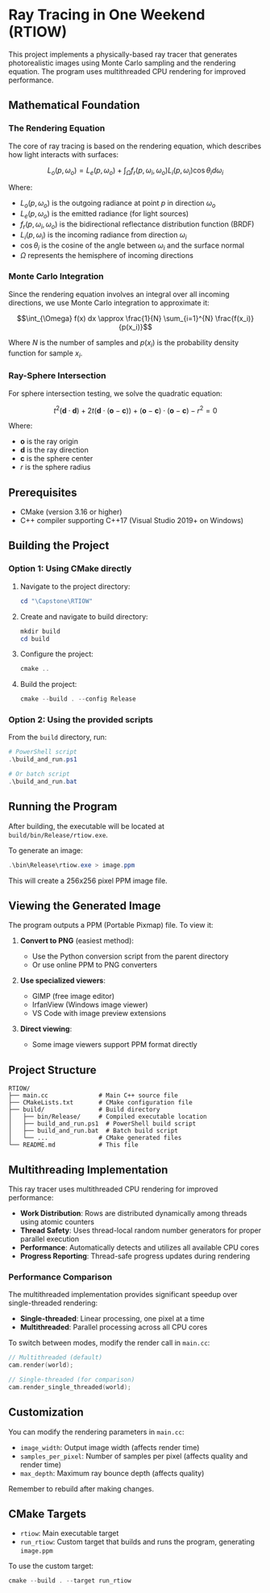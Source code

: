 # Ray Tracing in One Weekend (RTIOW)

This project implements a physically-based ray tracer that generates photorealistic images using Monte Carlo sampling and the rendering equation. The program uses multithreaded CPU rendering for improved performance.

## Mathematical Foundation

### The Rendering Equation

The core of ray tracing is based on the rendering equation, which describes how light interacts with surfaces:

$$L_o(p, \omega_o) = L_e(p, \omega_o) + \int_{\Omega} f_r(p, \omega_i, \omega_o) L_i(p, \omega_i) \cos\theta_i d\omega_i$$

Where:
- $L_o(p, \omega_o)$ is the outgoing radiance at point $p$ in direction $\omega_o$
- $L_e(p, \omega_o)$ is the emitted radiance (for light sources)
- $f_r(p, \omega_i, \omega_o)$ is the bidirectional reflectance distribution function (BRDF)
- $L_i(p, \omega_i)$ is the incoming radiance from direction $\omega_i$
- $\cos\theta_i$ is the cosine of the angle between $\omega_i$ and the surface normal
- $\Omega$ represents the hemisphere of incoming directions

### Monte Carlo Integration

Since the rendering equation involves an integral over all incoming directions, we use Monte Carlo integration to approximate it:

$$\int_{\Omega} f(x) dx \approx \frac{1}{N} \sum_{i=1}^{N} \frac{f(x_i)}{p(x_i)}$$

Where $N$ is the number of samples and $p(x_i)$ is the probability density function for sample $x_i$.

### Ray-Sphere Intersection

For sphere intersection testing, we solve the quadratic equation:

$$t^2(\mathbf{d} \cdot \mathbf{d}) + 2t(\mathbf{d} \cdot (\mathbf{o} - \mathbf{c})) + (\mathbf{o} - \mathbf{c}) \cdot (\mathbf{o} - \mathbf{c}) - r^2 = 0$$

Where:
- $\mathbf{o}$ is the ray origin
- $\mathbf{d}$ is the ray direction
- $\mathbf{c}$ is the sphere center
- $r$ is the sphere radius

## Prerequisites

- CMake (version 3.16 or higher)
- C++ compiler supporting C++17 (Visual Studio 2019+ on Windows)

## Building the Project

### Option 1: Using CMake directly

1. Navigate to the project directory:
   ```powershell
   cd "\Capstone\RTIOW"
   ```

2. Create and navigate to build directory:
   ```powershell
   mkdir build
   cd build
   ```

3. Configure the project:
   ```powershell
   cmake ..
   ```

4. Build the project:
   ```powershell
   cmake --build . --config Release
   ```

### Option 2: Using the provided scripts

From the `build` directory, run:
```powershell
# PowerShell script
.\build_and_run.ps1

# Or batch script
.\build_and_run.bat
```

## Running the Program

After building, the executable will be located at `build/bin/Release/rtiow.exe`.

To generate an image:
```powershell
.\bin\Release\rtiow.exe > image.ppm
```

This will create a 256x256 pixel PPM image file.

## Viewing the Generated Image

The program outputs a PPM (Portable Pixmap) file. To view it:

1. **Convert to PNG** (easiest method):
   - Use the Python conversion script from the parent directory
   - Or use online PPM to PNG converters

2. **Use specialized viewers**:
   - GIMP (free image editor)
   - IrfanView (Windows image viewer)
   - VS Code with image preview extensions

3. **Direct viewing**:
   - Some image viewers support PPM format directly

## Project Structure

```
RTIOW/
├── main.cc              # Main C++ source file
├── CMakeLists.txt       # CMake configuration file
├── build/               # Build directory
│   ├── bin/Release/     # Compiled executable location
│   ├── build_and_run.ps1  # PowerShell build script
│   ├── build_and_run.bat  # Batch build script
│   └── ...              # CMake generated files
└── README.md            # This file
```

## Multithreading Implementation

This ray tracer uses multithreaded CPU rendering for improved performance:

- **Work Distribution**: Rows are distributed dynamically among threads using atomic counters
- **Thread Safety**: Uses thread-local random number generators for proper parallel execution  
- **Performance**: Automatically detects and utilizes all available CPU cores
- **Progress Reporting**: Thread-safe progress updates during rendering

### Performance Comparison

The multithreaded implementation provides significant speedup over single-threaded rendering:
- **Single-threaded**: Linear processing, one pixel at a time
- **Multithreaded**: Parallel processing across all CPU cores

To switch between modes, modify the render call in `main.cc`:
```cpp
// Multithreaded (default)
cam.render(world);

// Single-threaded (for comparison)
cam.render_single_threaded(world);
```

## Customization

You can modify the rendering parameters in `main.cc`:
- `image_width`: Output image width (affects render time)
- `samples_per_pixel`: Number of samples per pixel (affects quality and render time)
- `max_depth`: Maximum ray bounce depth (affects quality)

Remember to rebuild after making changes.

## CMake Targets

- `rtiow`: Main executable target
- `run_rtiow`: Custom target that builds and runs the program, generating `image.ppm`

To use the custom target:
```powershell
cmake --build . --target run_rtiow
```